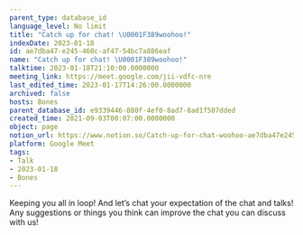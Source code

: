 ```yaml
---
parent_type: database_id
language_level: No limit
title: "Catch up for chat! \U0001F389woohoo!"
indexDate: 2023-01-18
id: ae7dba47-e245-460c-af47-54bc7a886eaf
name: "Catch up for chat! \U0001F389woohoo!"
talktime: 2023-01-18T21:10:00.0000000
meeting_link: https://meet.google.com/jii-vdfc-nre
last_edited_time: 2023-01-17T14:26:00.0000000
archived: false
hosts: Bones
parent_database_id: e9339446-880f-4ef0-8ad7-8ad1f507dded
created_time: 2021-09-03T00:07:00.0000000
object: page
notion_url: https://www.notion.so/Catch-up-for-chat-woohoo-ae7dba47e245460caf4754bc7a886eaf
platform: Google Meet
tags:
- Talk
- 2023-01-18
- Bones
---
```


Keeping you all in loop! And let’s chat your expectation of the chat and talks!
Any suggestions or things you think can improve the chat you can discuss with us!





